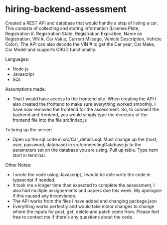 # hiring-backend-assessment

Created a REST API and database that would handle a step of listing a car. This consists of collecting and storing information (License Plate, Registration #, Registration State, Registration Expiration, Name on Registration, VIN #, Car Value, Current Mileage, Vehicle Description, Vehicle Color). The API can also decode the VIN # to get the Car year, Car Make, Car Model and supports CRUD functionality. 

Languages:
- Node.js
- Javascript 
- SQL

Assumptions made:
- That I would have access to the frontend site. When creating the API I also created the frontend to make sure everything worked smoothly. I have now removed the frontend for the assessment. So, to connect the backend and frontend, you would simply type the directory of the frontend file into the file src/index.js

To bring up the server:
- Open up the sql code in src/Car_details.sql. Must change up the (host, user, password, database) in src/connectingDatabase.js to the parameters set on the database you are using. Pull up table. Type npm start in terminal.   

Other Notes:
- I wrote the code using Javascript, I would be able write the code in typescript if needed. 
- It took me a longer time than expected to complete the assessment, I also had multiple assignements and papers due this week. My apologize if this caused any inconvience. 
- The API works from the files I have added and changing package.json
- Everything works perfectly and would take minor changes to change where the inputs for post, get, delete and patch come from. Please feel free to contact me if there's any questions about the code.



